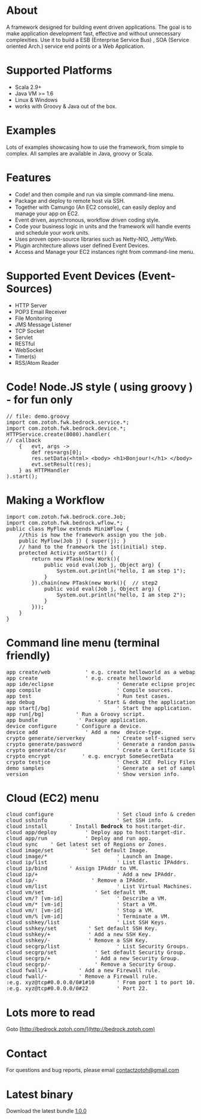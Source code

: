 # About
A framework designed for building event driven applications. The goal is to make application development fast, effective and without unnecessary complexities.  Use it to build a ESB (Enterprise Service Bus) , SOA (Service oriented Arch.) service end points or a Web Application.

# Supported Platforms
* Scala 2.9+
* Java VM &gt;= 1.6
* Linux &amp; Windows
* works with Groovy &amp; Java out of the box.

# Examples
Lots of examples showcasing how to use the framework, from simple to complex.  All samples
are available in Java, groovy or Scala.

# Features
* Code! and then compile and run via simple command-line menu.
* Package and deploy to remote host via SSH.
* Together with Camungo (An EC2 console), can easily deploy and manage your app on EC2.
* Event driven, asynchronous, workflow driven coding style.
* Code your business logic in units and the framework will handle events and schedule your work units.
* Uses proven open-source libraries such as Netty-NIO, Jetty/Web.
* Plugin architecture allows user defined Event Devices.
* Access and Manage your EC2 instances right from command-line menu.

# Supported Event Devices (Event-Sources)
* HTTP Server
* POP3 Email Receiver
* File Monitoring
* JMS Message Listener
* TCP Socket
* Servlet
* RESTful
* WebSocket
* Timer(s)
* RSS/Atom Reader

# Code! Node.JS style ( using groovy ) - for fun only
<pre>
// file: demo.groovy
import com.zotoh.fwk.bedrock.service.*;
import com.zotoh.fwk.bedrock.device.*;
HTTPService.create(8080).handler(
// callback
    {   evt, args ->
        def res=args[0];
        res.setData(&lt;html&gt; &lt;body&gt; &lt;h1&gt;Bonjour!&lt;/h1&gt; &lt;/body&gt; &lt;/html&gt;);
        evt.setResult(res);
    } as HTTPHandler
).start();
</pre>

# Making a Workflow
<pre>
import com.zotoh.fwk.bedrock.core.Job;
import com.zotoh.fwk.bedrock.wflow.*;
public class MyFlow extends MiniWFlow {
    //this is how the framework assign you the job.
    public MyFlow(Job j) { super(j); }
    // hand to the framework the 1st(initial) step.
    protected Activity onStart() {
        return new PTask(new Work(){
            public void eval(Job j, Object arg) {
                System.out.println("hello, I am step 1");
            }
        }).chain(new PTask(new Work(){  // step2
            public void eval(Job j, Object arg) {
                System.out.println("hello, I am step 2");
            }
        }));
    }
}
</pre>

# Command line menu (terminal friendly)
<pre>
app create/web <app-name>          ' e.g. create helloworld as a webapp.
app create <app-name>              ' e.g. create helloworld
app ide/eclipse                    ' Generate eclipse project files.
app compile                        ' Compile sources.
app test                           ' Run test cases.
app debug <port>                   ' Start & debug the application.
app start[/bg]                     ' Start the application.
app run[/bg] <script-file>         ' Run a Groovy script.
app bundle <output-dir>            ' Package application.
device configure <device-type>     ' Configure a device.
device add <new-type>              ' Add a new  device-type.
crypto generate/serverkey          ' Create self-signed server key (pkcs12).
crypto generate/password           ' Generate a random password.
crypto generate/csr                ' Create a Certificate Signing Request.
crypto encrypt <some-text>         ' e.g. encrypt SomeSecretData
crypto testjce                     ' Check JCE  Policy Files.
demo samples                       ' Generate a set of samples.
version                            ' Show version info.
</pre>

# Cloud (EC2) menu
<pre>
cloud configure                    ' Set cloud info & credential.
cloud sshinfo                      ' Set SSH info.
cloud install <ver> <host:dir>     ' Install <b>Bedrock</b> to host:target-dir.
cloud app/deploy  <host:dir>       ' Deploy app to host:target-dir.
cloud app/run  <host:dir>          ' Deploy and run app.
cloud sync <regions|datacenters>   ' Get latest set of Regions or Zones.
cloud image/set <image-id>         ' Set default Image.
cloud image/*                      ' Launch an Image.
cloud ip/list                      ' List Elastic IPAddrs.
cloud ip/bind <ipaddr> <vm-id>     ' Assign IPAddr to VM.
cloud ip/+                         ' Add a new IPAddr.
cloud ip/- <ipaddr>                ' Remove a IPAddr.
cloud vm/list                      ' List Virtual Machines.
cloud vm/set <vm-id>               ' Set default VM.
cloud vm/? [vm-id]                 ' Describe a VM.
cloud vm/* [vm-id]                 ' Start a VM.
cloud vm/! [vm-id]                 ' Stop a VM.
cloud vm/% [vm-id]                 ' Terminate a VM.
cloud sshkey/list                  ' List SSH Keys.
cloud sshkey/set <keyname>         ' Set default SSH Key.
cloud sshkey/+ <keyname>           ' Add a new SSH Key.
cloud sshkey/- <keyname>           ' Remove a SSH Key.
cloud secgrp/list                  ' List Security Groups.
cloud secgrp/set <group>           ' Set default Security Group.
cloud secgrp/+ <group>             ' Add a new Security Group.
cloud secgrp/- <group>             ' Remove a Security Group.
cloud fwall/+ <group@rule>         ' Add a new Firewall rule.
cloud fwall/- <group@rule>         ' Remove a Firewall rule.
:e.g. xyz@tcp#0.0.0.0/0#1#10       ' From port 1 to port 10.
:e.g. xyz@tcp#0.0.0.0/0#22         ' Port 22.
</pre>

# Lots more to read
Goto [http://bedrock.zotoh.com/](http://bedrock.zotoh.com)



# Contact
For questions and bug reports, please email [contactzotoh@gmail.com](mailto:contactzotoh@gmail.com)



# Latest binary
Download the latest bundle [1.0.0](http://bedrock.zotoh.com/packages/stable/1.0.0/bedrock-1.0.0.tar.gz)


